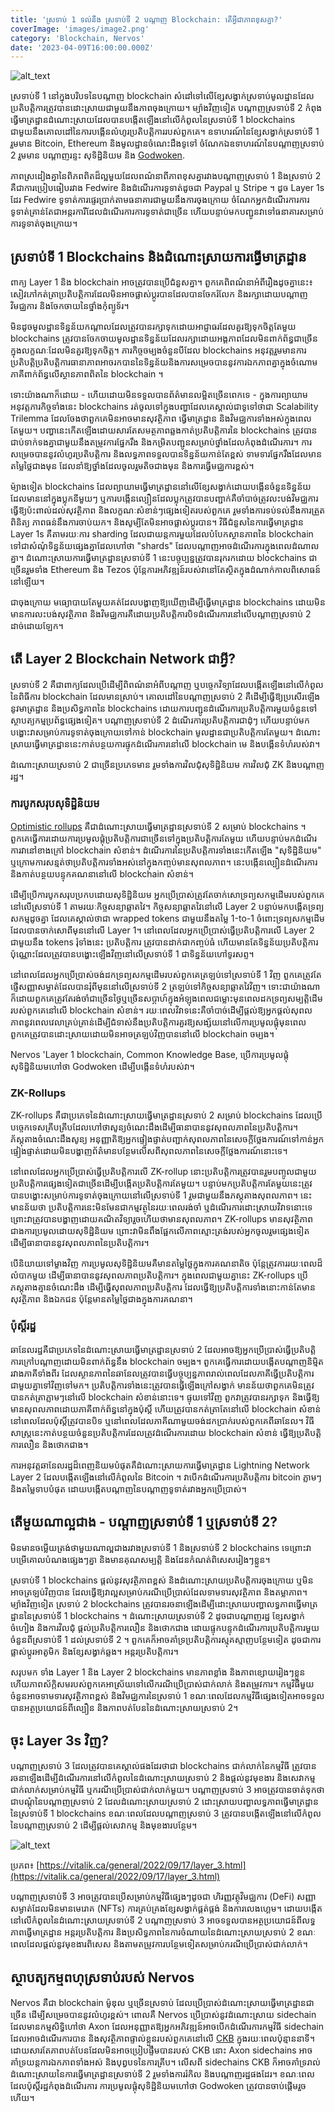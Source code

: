 ```yaml
---
title: 'ស្រទាប់ 1 ទល់នឹង ស្រទាប់ទី 2 បណ្តាញ Blockchain: តើអ្វីជាភាពខុសគ្នា?'
coverImage: 'images/image2.png'
category: 'Blockchain, Nervos'
date: '2023-04-09T16:00:00.000Z'
---
```


![alt_text](images/image1.png 'image_tooltip')

ស្រទាប់ទី 1 នៅក្នុងបរិបទនៃបណ្តាញ blockchain សំដៅទៅលើខ្សែសង្វាក់ស្រទាប់មូលដ្ឋានដែលប្រតិបត្តិការត្រូវបានដោះស្រាយជាមួយនឹងភាពចុងក្រោយ។ ម្យ៉ាងវិញទៀត បណ្តាញស្រទាប់ទី 2 កំពុងធ្វើមាត្រដ្ឋានដំណោះស្រាយដែលបានបង្កើតឡើងនៅលើកំពូលនៃស្រទាប់ទី 1 blockchains ជាមួយនឹងគោលដៅនៃការបង្កើនលំហូរប្រតិបត្តិការរបស់ពួកគេ។ ឧទាហរណ៍នៃខ្សែសង្វាក់ស្រទាប់ទី 1 រួមមាន Bitcoin, Ethereum និងមូលដ្ឋានចំណេះដឹងទូទៅ ចំណែកឯឧទាហរណ៍នៃបណ្តាញស្រទាប់ 2 រួមមាន បណ្តាញរន្ទះ សុទិដ្ឋិនិយម និង  [Godwoken](https://www.nervos.org/godwoken).

ភាពស្រដៀងគ្នានៃពិភពពិតដ៏ល្អមួយដែលពណ៌នាពីភាពខុសគ្នារវាងបណ្តាញស្រទាប់ 1 និងស្រទាប់ 2 គឺជាការប្រៀបធៀបរវាង Fedwire និងដំណើរការទូទាត់ដូចជា Paypal ឬ Stripe ។ ដូច Layer 1s ដែរ Fedwire ទូទាត់ការផ្ទេរប្រាក់តាមធនាគារជាមួយនឹងការចុងក្រោយ ចំណែកអ្នកដំណើរការការទូទាត់គ្រាន់តែជាអន្តរការីដែលដំណើរការការទូទាត់ជាច្រើន ហើយបន្ទាប់មកបញ្ជូនវាទៅធនាគារសម្រាប់ការទូទាត់ចុងក្រោយ។

## ស្រទាប់ទី 1 Blockchains និងដំណោះស្រាយការធ្វើមាត្រដ្ឋាន

ពាក្យ Layer 1 និង blockchain អាចត្រូវបានប្រើជំនួសគ្នា។ ពួកគេពិពណ៌នាអំពីរឿងដូចគ្នានេះ៖ សៀវភៅកត់ត្រាប្រតិបត្តិការដែលមិនអាចផ្លាស់ប្តូរបានដែលបានចែករំលែក និងរក្សាដោយបណ្តាញវិមជ្ឈការ និងចែកចាយនៃថ្នាំងកុំព្យូទ័រ។

មិនដូចមូលដ្ឋានទិន្នន័យកណ្តាលដែលត្រូវបានរក្សាទុកដោយអាជ្ញាធរដែលគួរឱ្យទុកចិត្តតែមួយ blockchains ត្រូវបានចែកចាយមូលដ្ឋានទិន្នន័យដែលរក្សាដោយអង្គភាពដែលមិនពាក់ព័ន្ធជាច្រើនក្នុងលក្ខណៈដែលមិនគួរឱ្យទុកចិត្ត។ ភារកិច្ចចម្បងចំនួនបីដែល blockchains អនុវត្តរួមមានការប្រតិបត្តិប្រតិបត្តិការធានាភាពអាចរកបាននៃទិន្នន័យនិងការសម្រេចបាននូវការឯកភាពគ្នាក្នុងចំណោមភាគីពាក់ព័ន្ធលើស្ថានភាពពិតនៃ blockchain ។

ទោះយ៉ាងណាក៏ដោយ - ហើយដោយមិនទទួលបានព័ត៌មានលម្អិតច្រើនពេកទេ - ក្នុងការព្យាយាមអនុវត្តភារកិច្ចទាំងនេះ blockchains រត់ចូលទៅក្នុងបញ្ហាដែលគេស្គាល់ជាទូទៅថាជា Scalability Trilemma ដែលចែងថាពួកគេមិនអាចមានសុវត្ថិភាព ធ្វើមាត្រដ្ឋាន និងវិមជ្ឈការទាំងអស់ក្នុងពេលតែមួយ។ បញ្ហានេះកើតឡើងដោយសារតែសមត្ថភាពឆ្លងកាត់ប្រតិបត្តិការនៃ blockchains ត្រូវបានជាប់ទាក់ទងគ្នាជាមួយនឹងតម្រូវការផ្នែករឹង និងកម្រិតបញ្ជូនសម្រាប់ថ្នាំងដែលកំពុងដំណើរការ។ ការសម្រេចបាននូវលំហូរប្រតិបត្តិការ និងលទ្ធភាពទទួលបានទិន្នន័យកាន់តែខ្ពស់ ទាមទារផ្នែករឹងដែលមានតម្លៃថ្លៃជាងមុន ដែលនាំឱ្យថ្នាំងដែលចូលរួមតិចជាងមុន និងការធ្វើមជ្ឈការខ្ពស់។

ម៉្យាងទៀត blockchains ដែលព្យាយាមធ្វើមាត្រដ្ឋាននៅលើខ្សែសង្វាក់ដោយបង្កើនចំនួនទិន្នន័យដែលមាននៅក្នុងប្លុកនីមួយៗ ឬការបង្កើនល្បឿនដែលប្លុកត្រូវបានបញ្ជាក់គឺចាំបាច់ត្រូវលះបង់វិមជ្ឈការ ធ្វើឱ្យប៉ះពាល់ដល់សុវត្ថិភាព និងលក្ខណៈសំខាន់ៗផ្សេងទៀតរបស់ពួកគេ រួមទាំងការទប់ទល់នឹងការត្រួតពិនិត្យ ភាពធន់នឹងការចាប់យក។ និងសូម្បីតែមិនអាចផ្លាស់ប្តូរបាន។ វិធីជំនួសនៃការធ្វើមាត្រដ្ឋាន Layer 1s គឺតាមរយៈការ sharding ដែលជាយន្តការមួយដែលបំបែកស្ថានភាពនៃ blockchain ទៅជាសំណុំទិន្នន័យផ្សេងគ្នាដែលហៅថា "shards" ដែលបណ្តាញអាចដំណើរការក្នុងពេលដំណាលគ្នា។ ដំណោះស្រាយការធ្វើមាត្រដ្ឋានស្រទាប់ទី 1 នេះបច្ចុប្បន្នត្រូវបានរុករកដោយ blockchains ជាច្រើនរួមទាំង Ethereum និង Tezos ប៉ុន្តែការអភិវឌ្ឍន៍របស់វានៅតែស្ថិតក្នុងដំណាក់កាលពិសោធន៍នៅឡើយ។

ជាចុងក្រោយ មធ្យោបាយតែមួយគត់ដែលបង្ហាញឱ្យឃើញដើម្បីធ្វើមាត្រដ្ឋាន blockchains ដោយមិនមានការលះបង់សុវត្ថិភាព និងវិមជ្ឈការគឺដោយប្រតិបត្តិការបិទដំណើរការនៅលើបណ្តាញស្រទាប់ 2 ដាច់ដោយឡែក។

## តើ Layer 2 Blockchain Network ជាអ្វី?

ស្រទាប់ទី 2 គឺជាពាក្យដែលប្រើដើម្បីពិពណ៌នាអំពីបណ្តាញ ឬបច្ចេកវិទ្យាដែលបង្កើតឡើងនៅលើកំពូលនៃពិធីការ blockchain ដែលមានស្រាប់។ គោលដៅនៃបណ្តាញស្រទាប់ 2 គឺដើម្បីធ្វើឱ្យប្រសើរឡើងនូវមាត្រដ្ឋាន និងប្រសិទ្ធភាពនៃ blockchains ដោយការបញ្ជូនដំណើរការប្រតិបត្តិការមួយចំនួនទៅស្ថាបត្យកម្មប្រព័ន្ធផ្សេងទៀត។ បណ្តាញស្រទាប់ទី 2 ដំណើរការប្រតិបត្តិការជាដុំៗ ហើយបន្ទាប់មកបង្ហោះវាសម្រាប់ការទូទាត់ចុងក្រោយទៅកាន់ blockchain មូលដ្ឋានជាប្រតិបត្តិការតែមួយ។ ដំណោះស្រាយធ្វើមាត្រដ្ឋាននេះកាត់បន្ថយការផ្ទុកដំណើរការនៅលើ blockchain មេ និងបង្កើនទំហំរបស់វា។

ដំណោះស្រាយស្រទាប់ 2 ជាច្រើនប្រភេទមាន រួមទាំងការវិលជុំសុទិដ្ឋិនិយម ការវិលជុំ ZK និងបណ្តាញរដ្ឋ។

### ការបូកសរុបសុទិដ្ឋិនិយម

[Optimistic rollups](https://www.nervos.org/knowledge-base/what_are_optimistic_rollups) គឺជាដំណោះស្រាយធ្វើមាត្រដ្ឋានស្រទាប់ទី 2 សម្រាប់ blockchains ។ ពួកគេធ្វើការដោយការប្រមូលផ្តុំប្រតិបត្តិការជាច្រើនទៅក្នុងប្រតិបត្តិការតែមួយ ហើយបន្ទាប់មកដំណើរការវានៅខាងក្រៅ blockchain សំខាន់។ ដំណើរការនៃប្រតិបត្តិការទាំងនេះកើតឡើង "សុទិដ្ឋិនិយម" ឬក្រោមការសន្មត់ថាប្រតិបត្តិការទាំងអស់នៅក្នុងកញ្ចប់មានសុពលភាព។ នេះបង្កើនល្បឿនដំណើរការនិងកាត់បន្ថយបន្ទុកគណនានៅលើ blockchain សំខាន់។

ដើម្បីប្រើការបូកសរុបប្រកបដោយសុទិដ្ឋិនិយម អ្នកប្រើប្រាស់ត្រូវតែចាក់សោទ្រព្យសកម្មដើមរបស់ពួកគេនៅលើស្រទាប់ទី 1 តាមរយៈកិច្ចសន្យាឆ្លាតវៃ។ កិច្ចសន្យាឆ្លាតវៃនៅលើ Layer 2 បន្ទាប់មកបង្កើតទ្រព្យសកម្មដូចគ្នា ដែលគេស្គាល់ថាជា wrapped tokens ជាមួយនឹងតម្លៃ 1-to-1 ចំពោះទ្រព្យសកម្មដើមដែលបានចាក់សោពីមុននៅលើ Layer 1។ នៅពេលដែលអ្នកប្រើប្រាស់ធ្វើប្រតិបត្តិការលើ Layer 2 ជាមួយនឹង tokens រុំទាំងនេះ ប្រតិបត្តិការ ត្រូវបានដាក់ជាកញ្ចប់ធំ ហើយមានតែទិន្នន័យប្រតិបត្តិការប៉ុណ្ណោះដែលត្រូវបានបង្ហោះឡើងវិញនៅលើស្រទាប់ទី 1 ជាទិន្នន័យហៅទូរសព្ទ។

នៅពេលដែលអ្នកប្រើប្រាស់ចង់ដកទ្រព្យសកម្មដើមរបស់ពួកគេត្រឡប់ទៅស្រទាប់ទី 1 វិញ ពួកគេត្រូវតែផ្ញើសញ្ញាសម្ងាត់ដែលបានរុំពីមុននៅលើស្រទាប់ទី 2 ត្រឡប់ទៅកិច្ចសន្យាឆ្លាតវៃវិញ។ ទោះជាយ៉ាងណាក៏ដោយពួកគេត្រូវតែរង់ចាំជាច្រើនថ្ងៃឬច្រើនសប្តាហ៍ក្នុងអំឡុងពេលជម្លោះមុនពេលដកទ្រព្យសម្បត្តិដើមរបស់ពួកគេនៅលើ blockchain សំខាន់។ រយៈពេលវិវាទនេះគឺចាំបាច់ដើម្បីផ្តល់ឱ្យអ្នកផ្តល់សុពលភាពនូវពេលវេលាគ្រប់គ្រាន់ដើម្បីជំទាស់នឹងប្រតិបត្តិការគួរឱ្យសង្ស័យនៅលើការប្រមូលផ្តុំមុនពេលពួកគេត្រូវបានដោះស្រាយដោយមិនអាចត្រឡប់វិញបាននៅលើ blockchain ចម្បង។

Nervos 'Layer 1 blockchain, Common Knowledge Base, ប្រើការប្រមូលផ្តុំសុទិដ្ឋិនិយមហៅថា Godwoken ដើម្បីបង្កើនទំហំរបស់វា។

### ZK-Rollups

ZK-rollups គឺជាប្រភេទនៃដំណោះស្រាយធ្វើមាត្រដ្ឋានស្រទាប់ 2 សម្រាប់ blockchains ដែលប្រើបច្ចេកទេសគ្រីបគ្រីបដែលហៅថាសូន្យចំណេះដឹងដើម្បីធានាបាននូវសុពលភាពនៃប្រតិបត្តិការ។ ភ័ស្តុតាងចំណេះដឹងសូន្យ អនុញ្ញាតិឱ្យអ្នកផ្ទៀងផ្ទាត់បញ្ជាក់សុពលភាពនៃសេចក្តីថ្លែងការណ៍ទៅកាន់អ្នកផ្ទៀងផ្ទាត់ដោយមិនបង្ហាញព័ត៌មានបន្ថែមលើសពីសុពលភាពនៃសេចក្តីថ្លែងការណ៍នោះទេ។

នៅពេលដែលអ្នកប្រើប្រាស់ធ្វើប្រតិបត្តិការលើ ZK-rollup នោះប្រតិបត្តិការត្រូវបានរួមបញ្ចូលជាមួយប្រតិបត្តិការផ្សេងទៀតជាច្រើនដើម្បីបង្កើតប្រតិបត្តិការតែមួយ។ បន្ទាប់មកប្រតិបត្តិការតែមួយនេះត្រូវបានបង្ហោះសម្រាប់ការទូទាត់ចុងក្រោយនៅលើស្រទាប់ទី 1 រួមជាមួយនឹងភស្តុតាងសុពលភាព។ នេះមានន័យថា ប្រតិបត្តិការនេះមិនមែនជាកម្មវត្ថុនៃរយៈពេលរង់ចាំ ឬដំណើរការដោះស្រាយវិវាទនោះទេ ព្រោះវាត្រូវបានបង្ហាញដោយគណិតវិទ្យារួចហើយថាមានសុពលភាព។ ZK-rollups មានសុវត្ថិភាពជាងការប្រមូលដោយសុទិដ្ឋិនិយម ព្រោះវាមិនពឹងផ្អែកលើភាពស្មោះត្រង់របស់អ្នកចូលរួមផ្សេងទៀត ដើម្បីធានាបាននូវសុពលភាពនៃប្រតិបត្តិការ។

បើនិយាយទៅម្ខាងវិញ ការប្រមូលសុទិដ្ឋិនិយមគឺមានតម្លៃថ្លៃក្នុងការគណនាតិច ប៉ុន្តែត្រូវការរយៈពេលដ៏លំបាកមួយ ដើម្បីធានាបាននូវសុពលភាពប្រតិបត្តិការ។ ក្នុងពេលជាមួយគ្នានេះ ZK-rollups ប្រើភស្តុតាងគ្មានចំណេះដឹង ដើម្បីធ្វើសុពលភាពប្រតិបត្តិការ ដែលធ្វើឱ្យប្រតិបត្តិការទាំងនោះកាន់តែមានសុវត្ថិភាព និងឯកជន ប៉ុន្តែមានតម្លៃថ្លៃជាងក្នុងការគណនា។

### ប៉ុស្តិ៍រដ្ឋ

ឆានែលរដ្ឋគឺជាប្រភេទនៃដំណោះស្រាយធ្វើមាត្រដ្ឋានស្រទាប់ 2 ដែលអាចឱ្យអ្នកប្រើប្រាស់ធ្វើប្រតិបត្តិការក្រៅបណ្តាញដោយមិនពាក់ព័ន្ធនឹង blockchain ចម្បង។ ពួកគេធ្វើការដោយបង្កើតបណ្តាញនិម្មិតរវាងភាគីទាំងពីរ ដែលស្ថានភាពនៃឆានែលត្រូវបានធ្វើបច្ចុប្បន្នភាពរាល់ពេលដែលភាគីធ្វើប្រតិបត្តិការជាមួយគ្នាទៅវិញទៅមក។ ប្រតិបត្តិការទាំងនេះត្រូវបានធ្វើឡើងក្រៅសង្វាក់ មានន័យថាពួកគេមិនត្រូវបានកត់ត្រាភ្លាមៗនៅលើ blockchain សំខាន់នោះទេ។ ផ្ទុយទៅវិញ ពួកវាត្រូវបានរក្សាទុក និងធ្វើឱ្យមានសុពលភាពដោយភាគីពាក់ព័ន្ធនៅក្នុងប៉ុស្តិ៍ ហើយត្រូវបានកត់ត្រាតែនៅលើ blockchain សំខាន់នៅពេលដែលប៉ុស្តិ៍ត្រូវបានបិទ ឬនៅពេលដែលភាគីណាមួយចង់ដកប្រាក់របស់ពួកគេពីឆានែល។ វិធីសាស្រ្តនេះកាត់បន្ថយចំនួនប្រតិបត្តិការដែលត្រូវដំណើរការដោយ blockchain សំខាន់ ធ្វើឱ្យប្រតិបត្តិការលឿន និងថោកជាង។

ការអនុវត្តឆានែលរដ្ឋដ៏ពេញនិយមបំផុតគឺដំណោះស្រាយការធ្វើមាត្រដ្ឋាន Lightning Network Layer 2 ដែលបង្កើតឡើងនៅលើកំពូលនៃ Bitcoin ។ វាបើកដំណើរការប្រតិបត្តិការ bitcoin ភ្លាមៗ និងតម្លៃទាបបំផុត ដោយបង្កើតបណ្តាញនៃបណ្តាញទូទាត់រវាងអ្នកប្រើប្រាស់។

## តើមួយណាល្អជាង - បណ្តាញស្រទាប់ទី 1 ឬស្រទាប់ទី 2?

មិនមានចម្លើយត្រង់ថាមួយណាល្អជាងរវាងស្រទាប់ទី 1 និងស្រទាប់ទី 2 blockchains ទេព្រោះវាបម្រើគោលបំណងផ្សេងៗគ្នា និងមានគុណសម្បត្តិ និងដែនកំណត់ពិសេសរៀងៗខ្លួន។

ស្រទាប់ទី 1 blockchains ផ្តល់នូវសុវត្ថិភាពខ្ពស់ និងដំណោះស្រាយប្រតិបត្តិការចុងក្រោយ ឬមិនអាចត្រឡប់វិញបាន ដែលធ្វើឱ្យវាល្អសម្រាប់ករណីប្រើប្រាស់ដែលទាមទារសុវត្ថិភាព និងតម្លាភាព។ ម្យ៉ាងវិញទៀត ស្រទាប់ 2 blockchains ត្រូវបានរចនាឡើងដើម្បីដោះស្រាយបញ្ហាលទ្ធភាពធ្វើមាត្រដ្ឋាននៃស្រទាប់ទី 1 blockchains ។ ដំណោះស្រាយស្រទាប់ទី 2 ដូចជាបណ្តាញរដ្ឋ ខ្សែសង្វាក់ចំហៀង និងការវិលជុំ ផ្តល់ប្រតិបត្តិការលឿន និងថោកជាង ដោយផ្ទុកបន្ទុកដំណើរការប្រតិបត្តិការមួយចំនួនពីស្រទាប់ទី 1 ដល់ស្រទាប់ទី 2 ។ ពួកគេក៏អាចគាំទ្រប្រតិបត្តិការស្មុគស្មាញបន្ថែមទៀត ដូចជាការផ្លាស់ប្តូរអាតូមិក និងខ្សែសង្វាក់ឆ្លង។ អន្តរប្រតិបត្តិការ។

សរុបមក ទាំង Layer 1 និង Layer 2 blockchains មានភាពខ្លាំង និងភាពខ្សោយរៀងៗខ្លួន ហើយភាពស័ក្តិសមរបស់ពួកគេអាស្រ័យទៅលើករណីប្រើប្រាស់ជាក់លាក់ និងតម្រូវការ។ កម្មវិធីមួយចំនួនអាចទាមទារសុវត្ថិភាពខ្ពស់ និងវិមជ្ឈការនៃស្រទាប់ 1 ខណៈពេលដែលកម្មវិធីផ្សេងទៀតអាចទទួលបានអត្ថប្រយោជន៍ពីល្បឿន និងភាពបត់បែននៃដំណោះស្រាយស្រទាប់ 2។

## ចុះ Layer 3s វិញ?

បណ្តាញស្រទាប់ 3 ដែលត្រូវបានគេស្គាល់ផងដែរថាជា blockchains ជាក់លាក់នៃកម្មវិធី ត្រូវបានរចនាឡើងដើម្បីដំណើរការនៅលើកំពូលនៃដំណោះស្រាយស្រទាប់ 2 និងផ្តល់នូវមុខងារ និងសេវាកម្មជាក់លាក់សម្រាប់កម្មវិធី ឬករណីប្រើប្រាស់ជាក់លាក់មួយ។ បណ្តាញស្រទាប់ 3 អាចត្រូវបានចាត់ទុកថាជាបណ្តុំនៃបណ្តាញស្រទាប់ 2 ដែលដំណោះស្រាយស្រទាប់ 2 ដោះស្រាយបញ្ហាលទ្ធភាពធ្វើមាត្រដ្ឋាននៃស្រទាប់ទី 1 blockchains ខណៈពេលដែលបណ្តាញស្រទាប់ 3 ត្រូវបានបង្កើតឡើងនៅលើកំពូលនៃបណ្តាញស្រទាប់ 2 ដើម្បីផ្តល់សេវាកម្ម និងមុខងារបន្ថែម។

![alt_text](images/image3.png 'image_tooltip')

ប្រភព៖ [https://vitalik.ca/general/2022/09/17/layer_3.html](https://vitalik.ca/general/2022/09/17/layer_3.html)

បណ្តាញស្រទាប់ទី 3 អាចត្រូវបានប្រើសម្រាប់កម្មវិធីផ្សេងៗដូចជា ហិរញ្ញវត្ថុវិមជ្ឈការ (DeFi) សញ្ញាសម្ងាត់ដែលមិនមានមេរោគ (NFTs) ការគ្រប់គ្រងខ្សែសង្វាក់ផ្គត់ផ្គង់ និងការលេងហ្គេម។ ដោយបង្កើតនៅលើកំពូលនៃដំណោះស្រាយស្រទាប់ទី 2 បណ្តាញស្រទាប់ 3 អាចទទួលបានអត្ថប្រយោជន៍ពីលទ្ធភាពធ្វើមាត្រដ្ឋាន អន្តរប្រតិបត្តិការ និងប្រសិទ្ធភាពនៃការចំណាយនៃដំណោះស្រាយស្រទាប់ 2 ខណៈពេលដែលផ្តល់នូវមុខងារពិសេស និងតាមតម្រូវការបន្ថែមទៀតសម្រាប់ករណីប្រើប្រាស់ជាក់លាក់។

## ស្ថាបត្យកម្មពហុស្រទាប់របស់ Nervos

Nervos គឺជា blockchain ម៉ូឌុល ឬច្រើនស្រទាប់ ដែលប្រើប្រាស់ដំណោះស្រាយធ្វើមាត្រដ្ឋានជាច្រើន ដើម្បីសម្រេចបាននូវលំហូរខ្ពស់។ ពោលគឺ Nervos  ប្រើប្រាស់នូវដំណោះស្រាយ sidechain ដែលមានកម្មសិទ្ធិហៅថា Axon ដែលអនុញ្ញាតឱ្យអ្នកអភិវឌ្ឍន៍អាចបើកដំណើរការកម្មវិធី sidechain ដែលអាចដំណើរការបាន និងសុវត្ថិភាពផ្ទាល់ខ្លួនរបស់ពួកគេនៅលើ [CKB](https://medium.com/nervosnetwork/nervos-ckb-in-a-nutshell-7a4ac8f99e0e) ក្នុងរយៈពេលប៉ុន្មាននាទី។ ដោយសារតែភាពបត់បែនដែលមិនអាចប្រៀបផ្ទឹមបានរបស់ CKB នោះ Axon sidechains អាចគាំទ្រយន្តការឯកភាពទាំងអស់ និងបុព្វបទនៃការគ្រីប។ លើសពី sidechains CKB ក៏អាចគាំទ្ររាល់ដំណោះស្រាយនៃការធ្វើមាត្រដ្ឋានស្រទាប់ទី 2 រួមទាំងការរំកិល និងបណ្តាញរដ្ឋផងដែរ។ ខណៈពេលដែលប៉ុស្តិ៍រដ្ឋកំពុងដំណើរការ ការប្រមូលផ្តុំសុទិដ្ឋិនិយមហៅថា Godwoken ត្រូវបានចាប់ផ្តើមរួចហើយ។ 